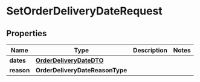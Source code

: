 

# SetOrderDeliveryDateRequest


## Properties

| Name | Type | Description | Notes |
|------------ | ------------- | ------------- | -------------|
|**dates** | [**OrderDeliveryDateDTO**](OrderDeliveryDateDTO.md) |  |  |
|**reason** | **OrderDeliveryDateReasonType** |  |  |



